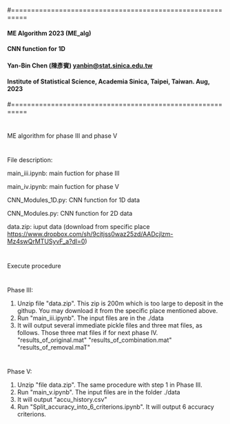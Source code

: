 #==========================================================
#### ME Algorithm 2023 (ME_alg)
#### CNN function for 1D
#### Yan-Bin Chen (陳彥賓)  yanbin@stat.sinica.edu.tw
#### Institute of Statistical Science, Academia Sinica, Taipei, Taiwan. Aug, 2023 
#==========================================================
#
ME algorithm for phase III and phase V
#
File description:

main_iii.ipynb: main fuction for phase III

main_iv.ipynb: main fuction for phase V

CNN_Modules_1D.py:  CNN function for 1D data

CNN_Modules.py:  CNN function for 2D data

data.zip: iuput data (download from specific place https://www.dropbox.com/sh/9citjss0waz25zd/AADcjlzm-Mz4swQrMTUSyvF_a?dl=0)

#
Execute procedure

#
Phase III: 
1. Unzip file "data.zip". This zip is 200m which is too large to deposit in the githup. You may download it from the specific place mentioned above.
2. Run "main_iii.ipynb". The input files are in the ./data
3. It will output several immediate pickle files and three mat files, as follows. Those three mat files if for next phase IV.
   "results_of_original.mat"
   "results_of_combination.mat"
   "results_of_removal.maT"

#
Phase V: 
1. Unzip "file data.zip". The same procedure with step 1 in Phase III.
2. Run "main_v.ipynb". The input files are in the folder ./data
3. It will output "accu_history.csv"
4. Run "Split_accuracy_into_6_criterions.ipynb". It will output 6 accuracy criterions. 
